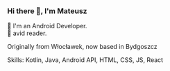 ### Hi there 👋, I'm Mateusz
🏢 I'm an Android Developer.  
📖 avid reader.  

Originally from Włocławek, now based in Bydgoszcz

Skills: Kotlin, Java, Android API, HTML, CSS, JS, React
